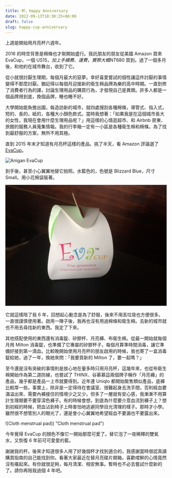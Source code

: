 ```yaml
---
title: 杯，Happy Anniversary
date: 2022-09-13T18:30:25+08:00
draft: false
slug: happy-cup-anniversary
---
```

上週是開始用月亮杯六週年。

2016 的時空背景是棉條也才剛開始盛行。我託朋友的朋友從美國 Amazon 買來 EvaCup，一個 US$15，加上手續費、運費，實際大概 NT$680 買到。過了一個多月後，和他約在城市舞台，收到了它。

從小就很討厭生理期，每個月最大的惡夢。幸好喜愛嘗試的個性讓這件討厭的事情變得不那麼討厭。猶記得以每個月迎接新的衛生棉品牌為樂的高中時期。一直到修了消費者行為的課，討論生理用品的購買行為，才發現自己是異類。許多人都是一個品牌用到底，換個品牌，睡也睡不好。

大學開始能負擔出國，每造訪新的城市，就四處搜刮各種棉條，導管式、指入式，短的、長的，紙的，各種大小顏色款式。當時我想著：「如果我是在這個城市長大的女性，我現在會用什麼生理用品呢？」用這樣的心情逛超市、和 Airbnb 房東、旅館的服務人員蒐集情報。我的行李箱一定有一小區是各種衛生棉和棉條。為了找到最舒服的方案，無所不用其極。

直到 2015 年末才知道有月亮杯這樣的產品。挑了半天，看 Amazon 評論選了 [EvaCup](https://www.amazon.com/Anigan-Top-Quality-Menstrual-Eco-Friendly-Alternative/dp/B00OY7DKK2)。

![Anigan EvaCup](https://cdn.shopify.com/s/files/1/0687/5797/products/evacup-blizzard-blue_9832049f-1766-4e57-8517-bd8b9e8dbedd_1024x1024@2x.png?v=1588637287 "Anigan EvaCup")

到手後，甚至小心翼翼地替它拍照。水藍色的，色號是 Blizzard Blue，尺寸 Small。用小花棉袋裝著。

![Eva cup, menstrual cup](/img/evacup.jpeg "EvaCup")

它就這樣陪了我 6 年，回想起心動念是為了舒服，後來不用丟垃圾也方便很多。一直很謹慎使用著。啟用一陣子後，我再也沒有用過棉條和衛生棉。去新的城市就也不用去尋找新的東西。我定了下來。

其他搭配使用的東西還有消毒錠、矽膠杯、月亮褲、布衛生棉。從最一開始就每個月用 Milton 消毒錠，也準備了它專屬的矽膠杯子，每個月算準時間消毒，讓它準備好接到第一滴血。比較晚開始使用月亮杯的朋友啟用的時候，我也寄了一盒消毒錠給她，過了一年，換她來問：「我要買新的 Milton 了，要一起嗎？」

至今還是沒有突破的事情則是放心地在量多時只用月亮杯，這幾年來，也從布衛生棉開始作為第二道防線，也嘗試了 THINX、谷慕慕這兩個牌子稱作「月亮褲」的產品，幾乎都是產品一上市就要得到。近年連 Uniqlo 都開始販售類似產品，底褲比較厚一些。事實上，除非是一定得待在會議室、很難起身去洗手間，否則經血要滿溢出來、需要內褲接住的情境少之又少。但多了一層就有安心感，我漸漸不用算計生理期要不要穿深色褲子。有的時候會想，到底為什麼要介意血流到褲子上？想到初經的時候，把血沾到椅子上時害怕地逃避同學目光清理的樣子。那時才小學。雖然很不想管別人的眼光了，還是會小心翼翼地希望經血不要漏也不要露出來。

![Cloth menstrual pad]( "Cloth menstrual pad")

今年覺得 EvaCup 的顏色不像它一開始那麼可愛了。替它泡了一夜稀釋的雙氧水，又恢復 6 年前可可愛愛的藍。

謝謝我的杯。後來才知道很多人用了好幾個杯才找到適合的，我感謝當時很認真讀購買指南的自己能找到你。看著大家最近在替月亮碟片開箱，喜歡嚐鮮的心情竟然沒有癢起來。有你就很足夠，每月清潔、相安無事。暫時也不必去嘗試什麼新的了。請你再陪我過個 4 年吧。
